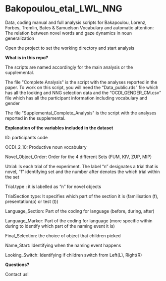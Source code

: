 # Bakopoulou_etal_LWL_NNG
Data, coding manual and full analysis scripts for Bakapoulou, Lorenz, Forbes, Tremlin, Bates &amp; Samuelson Vocabulary and automatic attention: The relation between novel words and gaze dynamics in noun generalization

Open the project to set the working directory and start analysis

**What is in this repo?**

The scripts are named accordingly for the main analysis or the supplemental. 

The file "Complete Analysis" is the script with the analyses reported in the paper.
To work on this script, you will need the “Data_public.rds” file which has all the looking and NNG selection data and the “OCDI_GENDER_CM.csv” file which has all the participant information including vocabulary and gender

The file "Supplemental_Complete_Analysis" is the script with the analyses reported in the supplemental.



**Explanation of the variables included in the dataset**

ID: participants code 

OCDI_2_10: Productive noun vocabulary

Novel_Object_Order: Order for the 4 different Sets (FUM, KIV, ZUP, MIP)

Utrial: Is each trial of the experiment. The label “n” designates a trial that is novel, “f” identifying set and the number after denotes the which trial within the set

Trial.type : it is labelled as “n” for novel objects

TrialSection.type: It specifies which part of the section it is (familisation (f), presentation(p) or test (t)) 

Language_Section: Part of the coding for language (before, during, after)

Language_Marker: Part of the coding for language (more specific within during to identify which part of the naming event it is)

Final_Selection: the choice of object that children picked 

Name_Start: Identifying when the naming event happens 

Looking_Switch: Identifying if children switch from Left(L), Right(R)



**Questions?**

Contact us!

